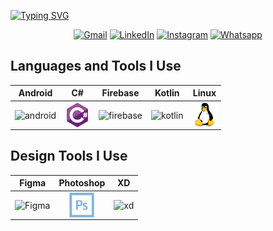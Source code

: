 
[![Typing SVG](https://readme-typing-svg.herokuapp.com?font=Shantell+Sans&weight=900&size=28&duration=4000&pause=800&color=767676&background=FFFCF900&center=true&vCenter=true&width=440&height=80&lines=Hi%2C+I'm+Android+Developer+%F0%9F%91%8B)](https://git.io/typing-svg)

<p align="center">
	<a href="mailto:ulas.ceri@outlook.com"><img src="https://cdn-icons-png.flaticon.com/512/1363/1363019.png" alt="Gmail" width = "60" hight = "60"/></a>
	<a href="https://www.linkedin.com/in/ulasceri/"><img src="https://cdn-icons-png.flaticon.com/512/2504/2504799.png" alt="LinkedIn" width = "60" hight = "60"/></a>
	<a href="https://www.instagram.com/ceriulas/"><img src="https://cdn-icons-png.flaticon.com/512/3955/3955024.png" alt="Instagram" width = "60" hight = "60"/></a>
	<a href="https://wa.me/+905308682662"><img src="https://cdn-icons-png.flaticon.com/512/3670/3670051.png" alt="Whatsapp" width = "60" hight = "60"/></a>
</p>

<h2 align="left">Languages and Tools I Use</h2>

| Android | C# | Firebase | Kotlin | Linux |
| :-: | :-: | :-: | :-: | :-: |
|<img align="center" src="https://developer.android.com/images/logos/android.svg" alt="android" width="40" height="40"/>|<img align="center" src="https://raw.githubusercontent.com/devicons/devicon/master/icons/csharp/csharp-original.svg" alt="csharp" width="40" height="40"/>|<img align="center" src="https://www.vectorlogo.zone/logos/firebase/firebase-icon.svg" alt="firebase" width="40" height="40"/>|<img align="center" src="https://www.vectorlogo.zone/logos/kotlinlang/kotlinlang-icon.svg" alt="kotlin" width="40" height="40"/>|<img align="center" src="https://raw.githubusercontent.com/devicons/devicon/master/icons/linux/linux-original.svg" alt="linux" width="40" height="40"/>|

<h2 align="left">Design Tools I Use</h2>

| Figma | Photoshop | XD |
| :-: | :-: | :-: |
|<img align="center" src="https://www.vectorlogo.zone/logos/figma/figma-ar21.svg" alt="Figma" width="40" height="40"/>|<img align="center" src="https://raw.githubusercontent.com/devicons/devicon/master/icons/photoshop/photoshop-line.svg" alt="photoshop" width="40" height="40"/>|<img align="center" src="https://cdn.worldvectorlogo.com/logos/adobe-xd.svg" alt="xd" width="40" height="40"/>|
